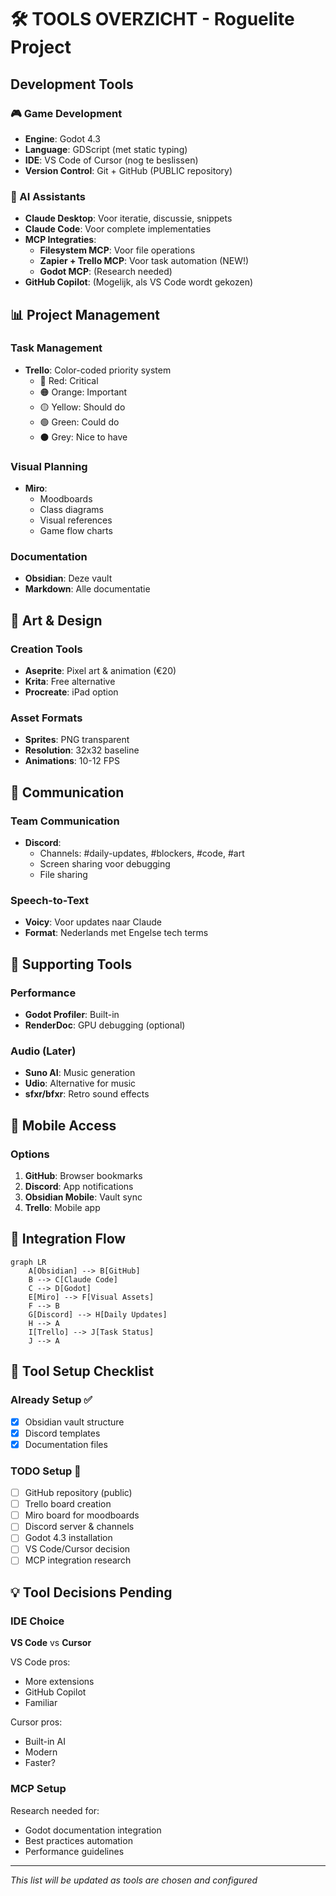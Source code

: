 # 🛠️ TOOLS OVERZICHT - Roguelite Project

## Development Tools

### 🎮 Game Development
- **Engine**: Godot 4.3
- **Language**: GDScript (met static typing)
- **IDE**: VS Code of Cursor (nog te beslissen)
- **Version Control**: Git + GitHub (PUBLIC repository)

### 🤖 AI Assistants
- **Claude Desktop**: Voor iteratie, discussie, snippets
- **Claude Code**: Voor complete implementaties
- **MCP Integraties**:
  - **Filesystem MCP**: Voor file operations
  - **Zapier + Trello MCP**: Voor task automation (NEW!)
  - **Godot MCP**: (Research needed)
- **GitHub Copilot**: (Mogelijk, als VS Code wordt gekozen)

## 📊 Project Management

### Task Management
- **Trello**: Color-coded priority system
  - 🔴 Red: Critical
  - 🟠 Orange: Important  
  - 🟡 Yellow: Should do
  - 🟢 Green: Could do
  - ⚫ Grey: Nice to have

### Visual Planning
- **Miro**: 
  - Moodboards
  - Class diagrams
  - Visual references
  - Game flow charts

### Documentation
- **Obsidian**: Deze vault
- **Markdown**: Alle documentatie

## 🎨 Art & Design

### Creation Tools
- **Aseprite**: Pixel art & animation (€20)
- **Krita**: Free alternative
- **Procreate**: iPad option

### Asset Formats
- **Sprites**: PNG transparent
- **Resolution**: 32x32 baseline
- **Animations**: 10-12 FPS

## 💬 Communication

### Team Communication
- **Discord**: 
  - Channels: #daily-updates, #blockers, #code, #art
  - Screen sharing voor debugging
  - File sharing
  
### Speech-to-Text
- **Voicy**: Voor updates naar Claude
- **Format**: Nederlands met Engelse tech terms

## 🔧 Supporting Tools

### Performance
- **Godot Profiler**: Built-in
- **RenderDoc**: GPU debugging (optional)

### Audio (Later)
- **Suno AI**: Music generation
- **Udio**: Alternative for music
- **sfxr/bfxr**: Retro sound effects

## 📱 Mobile Access

### Options
1. **GitHub**: Browser bookmarks
2. **Discord**: App notifications
3. **Obsidian Mobile**: Vault sync
4. **Trello**: Mobile app

## 🔗 Integration Flow

```mermaid
graph LR
    A[Obsidian] --> B[GitHub]
    B --> C[Claude Code]
    C --> D[Godot]
    E[Miro] --> F[Visual Assets]
    F --> B
    G[Discord] --> H[Daily Updates]
    H --> A
    I[Trello] --> J[Task Status]
    J --> A
```

## 🚀 Tool Setup Checklist

### Already Setup ✅
- [x] Obsidian vault structure
- [x] Discord templates
- [x] Documentation files

### TODO Setup 📝
- [ ] GitHub repository (public)
- [ ] Trello board creation
- [ ] Miro board for moodboards
- [ ] Discord server & channels
- [ ] Godot 4.3 installation
- [ ] VS Code/Cursor decision
- [ ] MCP integration research

## 💡 Tool Decisions Pending

### IDE Choice
**VS Code** vs **Cursor**

VS Code pros:
- More extensions
- GitHub Copilot
- Familiar

Cursor pros:
- Built-in AI
- Modern
- Faster?

### MCP Setup
Research needed for:
- Godot documentation integration
- Best practices automation
- Performance guidelines

---

*This list will be updated as tools are chosen and configured*